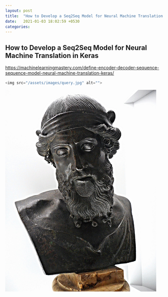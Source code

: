 ```yaml
---
layout: post
title:  "How to Develop a Seq2Seq Model for Neural Machine Translation in Keras"
date:   2021-01-03 18:02:59 +0530
categories:
---
```


## How to Develop a Seq2Seq Model for Neural Machine Translation in Keras
https://machinelearningmastery.com/define-encoder-decoder-sequence-sequence-model-neural-machine-translation-keras/


```python
<img src="/assets/images/query.jpg" alt="">
```
![image](/assets/images/query.jpg)
